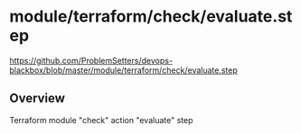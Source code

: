 # module/terraform/check/evaluate.step

https://github.com/ProblemSetters/devops-blackbox/blob/master/module/terraform/check/evaluate.step

## Overview

Terraform module "check" action "evaluate" step



